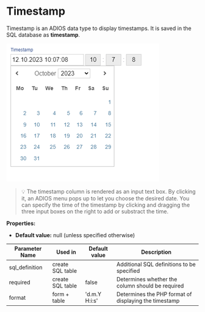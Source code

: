 # Timestamp

Timestamp is an ADIOS data type to display timestamps. It is saved in the SQL database as **timestamp**.

![Preview of the timestamp column rendered in a form](../../../resources/examples/datatypes/timestamp.png)

> 💡 The timestamp column is rendered as an input text box. By clicking it, an ADIOS menu pops up to let you choose the desired date. You can specify the time of the timestamp by clicking and dragging the three input boxes on the right to add or substract the time.

**Properties:**
- **Default value:** null (unless specified otherwise)

| Parameter Name  | Used in          | Default value | Description                                      |
| --------------- | ---------------- | ------------- | ------------------------------------------------ |
| sql_definition  | create SQL table |               | Additional SQL definitions to be specified       |
| required        | create SQL table | false         | Determines whether the column should be required |
| format          | form + table     | 'd.m.Y H:i:s' | Determines the PHP format of displaying the timestamp |
